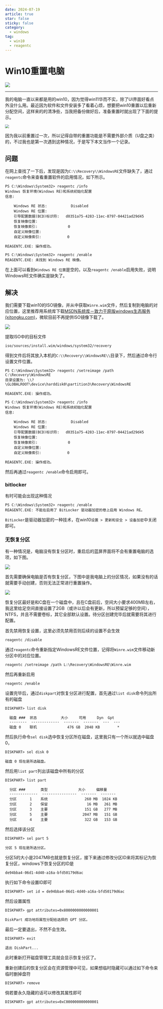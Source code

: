 ```yaml
---
date: 2024-07-19
article: true
star: false
sticky: false
category:
  - windows
tag:
  - win10
  - reagentc
---
```

# Win10重置电脑

![](https://public-1308755698.cos.ap-chongqing.myqcloud.com//img/202407191536182.png)

<!-- more -->
---
我的电脑一直以来都是用的win10，因为觉得win11华而不实，除了UI界面好看点外没什么用。最近因为软件和文件安装多了看着心烦，想要把win10重置以后重新分配空间，这样来的的清净些，当我把备份做好后，准备重置时就出现了下面的提示。

<img src="https://public-1308755698.cos.ap-chongqing.myqcloud.com//img/202407191536373.png" style="zoom: 80%;" />

因为我以前重置过一次，所以记得自带的重置功能是不需要外部介质（U盘之类）的，不过我也是第一次遇到这种情况，于是写下本文当作一个记录。



## 问题

在网上查找了一下后，发现是因为`C:\\Recovery\\WindowsRE`文件缺失了，通过`reagentc`命令来查看重置软件的启用情况，如下所示。

```
PS C:\Windows\System32> reagentc /info
Windows 恢复环境(Windows RE)和系统初始化配置
信息:

    Windows RE 状态:           Disabled
    Windows RE 位置:
    引导配置数据(BCD)标识符:   d0351a75-4283-11ec-8797-04421ad29d45
    恢复映像位置:
    恢复映像索引:              0
    自定义映像位置:
    自定义映像索引:            0

REAGENTC.EXE: 操作成功。

PS C:\Windows\System32> reagentc /enable
REAGENTC.EXE: 未找到 Windows RE 映像。
```

在上面可以看到`Windows RE 位置`是空的，以及`reagentc /enable`启用失败，说明WindowsRE文件确实是缺失了。



## 解决

我们需要下载win10的ISO镜像，并从中获取`Winre.wim`文件，然后复制到电脑的对应位置，这里推荐用系统库下载[MSDN系统库－致力于原版windows生态服务 (xitongku.com)](https://www.xitongku.com/index.html)，微软目前不再提供ISO镜像下载了。

![](https://public-1308755698.cos.ap-chongqing.myqcloud.com//img/202407191617009.png)

提取ISO中的目标文件

```
iso/sources/install.wim/windows/system32/recovery
```

得到文件后将其放入本机的`C:\\Recovery\\WindowsRE\\`目录下，然后通过命令行设置文件位置。

```
PS C:\Windows\System32> reagentc /setreimage /path C:\Recovery\WindowsRE
目录设置为: \\?\GLOBALROOT\device\harddisk0\partition3\Recovery\WindowsRE

REAGENTC.EXE: 操作成功。

PS C:\Windows\System32> reagentc /info
Windows 恢复环境(Windows RE)和系统初始化配置
信息:

    Windows RE 状态:           Disabled
    Windows RE 位置:
    引导配置数据(BCD)标识符:   d0351a75-4283-11ec-8797-04421ad29d45
    恢复映像位置:
    恢复映像索引:              0
    自定义映像位置:
    自定义映像索引:            0

REAGENTC.EXE: 操作成功。
```

然后再通过`reagentc /enable`命令启用即可。



### bitlocker

有时可能会出现这种情况

```
PS C:\Windows\System32> reagentc /enable
REAGENTC.EXE: 不能在启用了 BitLocker 驱动器加密的卷上启用 Windows RE。
```

`BitLocker`是驱动器加密的一种技术，在win10`设置 > 更新和安全 > 设备加密`中关闭即可。



### 无恢复分区

有一种情况是，电脑没有恢复分区时，重启后的蓝屏界面将不会有重置电脑的选项，如下图。

![](https://public-1308755698.cos.ap-chongqing.myqcloud.com//img/202407191734992.png)

首先需要确保电脑是否有恢复分区，下图中是我电脑上的分区情况，如果没有的话就需要手动创建，否则无法正常进行重置操作。

![](https://public-1308755698.cos.ap-chongqing.myqcloud.com//img/202407191734024.png)

恢复分区最好是和C盘在一个磁盘中，且在C盘前后，空间大小要求400MB左右，我这里给足空间直接设置了2GB（或许以后会有更新，所以预留足够的空间），NTFS，并且不需要卷标，其它全部默认设置。待分区创建完毕后就需要将其进行配置。

首先禁用恢复设置，这里必须先禁用否则后续的设置不会生效

```
reagentc /disable
```

通过`reagentc`命令重新指定WindowsRE文件位置，记得将`Winre.wim`文件移动新分区中的对应位置。

```
reagentc /setreimage /path L:\Recovery\WindowsRE\Winre.wim
```

然后再重新启用

```
reagentc /enable
```

设置完毕后，通过`diskpart`对恢复分区进行配置，首先通过`list disk`命令列出所有的磁盘

```
DISKPART> list disk

  磁盘 ###  状态           大小     可用     Dyn  Gpt
  --------  -------------  -------  -------  ---  ---
  磁盘 0    联机              476 GB  2048 KB        *
```

然后执行命令`sel disk`选中恢复分区所在磁盘，这里我只有一个所以就选中磁盘0，

```
DISKPART> sel disk 0

磁盘 0 现在是所选磁盘。
```

然后用`list part`列出该磁盘中所有的分区

```
DISKPART> list part

  分区 ###       类型              大小     偏移量
  -------------  ----------------  -------  -------
  分区      1    系统                 260 MB  1024 KB
  分区      2    保留                  16 MB   261 MB
  分区      3    主要                 151 GB   277 MB
  分区      5    主要                2047 MB   151 GB
  分区      4    主要                 322 GB   153 GB
```

然后选择该分区

```
DISKPART> sel part 5

分区 5 现在是所选分区。
```

分区5的大小是2047MB也就是恢复分区，接下来通过修改分区ID来将其标记为恢复分区，windows下恢复分区的ID是

```
de94bba4-06d1-4d40-a16a-bfd50179d6ac
```

执行如下命令设置ID即可

```
DISKPART> set id = de94bba4-06d1-4d40-a16a-bfd50179d6ac
```

然后设置属性

```
DISKPART> gpt attributes=0x8000000000000001

DiskPart 成功地将属性分配给选择的 GPT 分区。
```

最后一定要退出，不然不会生效。

```
DISKPART> exit

退出 DiskPart...
```

此时重新打开磁盘管理工具就会显示恢复分区了。

重新创建后的恢复分区会在资源管理中可见，如果想临时隐藏可以通过如下命令来临时删掉盘符

```
DISKPART> remove
```

倘若要永久隐藏的话可以修改其属性即可

```
DISKPART> gpt attributes=0xC000000000000001
```

